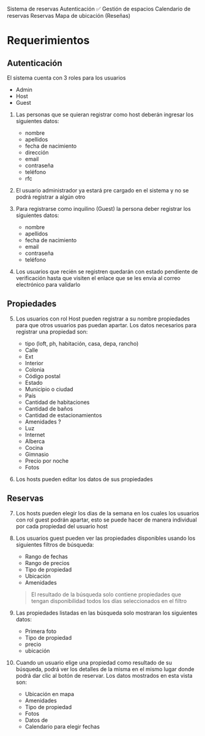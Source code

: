 Sistema de reservas
Autenticación ✅
Gestión de espacios
Calendario de reservas
Reservas
Mapa de ubicación
(Reseñas)

# Requerimientos

## Autenticación

El sistema cuenta con 3 roles para los usuarios

- Admin
- Host
- Guest

1. Las personas que se quieran registrar como host deberán ingresar los siguientes datos:

   - nombre
   - apellidos
   - fecha de nacimiento
   - dirección
   - email
   - contraseña
   - teléfono
   - rfc

2. El usuario administrador ya estará pre cargado en el sistema y no se podrá registrar a algún otro

3. Para registrarse como inquilino (Guest) la persona deber registrar los siguientes datos:

   - nombre
   - apellidos
   - fecha de nacimiento
   - email
   - contraseña
   - teléfono

4. Los usuarios que recién se registren quedarán con estado pendiente de verificación hasta que visiten el enlace que se les envia al correo electrónico para validarlo

## Propiedades

5. Los usuarios con rol Host pueden registrar a su nombre propiedades para que otros usuarios pas puedan apartar.
   Los datos necesarios para registrar una propiedad son:

   - tipo (loft, ph, habitación, casa, depa, rancho)
   - Calle
   - Ext
   - Interior
   - Colonia
   - Código postal
   - Estado
   - Municipio o ciudad
   - País
   - Cantidad de habitaciones
   - Cantidad de baños
   - Cantidad de estacionamientos
   - Amenidades ?
   - Luz
   - Internet
   - Alberca
   - Cocina
   - Gimnasio
   - Precio por noche
   - Fotos

6. Los hosts pueden editar los datos de sus propiedades

## Reservas

7. Los hosts pueden elegir los dias de la semana en los cuales los usuarios con rol guest podrán apartar, esto se puede hacer de manera individual por cada propiedad del usuario host

8. Los usuarios guest pueden ver las propiedades disponibles usando los siguientes filtros de búsqueda:

   - Rango de fechas
   - Rango de precios
   - Tipo de propiedad
   - Ubicación
   - Amenidades

   > El resultado de la búsqueda solo contiene propiedades que tengan disponibilidad todos los días seleccionados en el filtro

9. Las propiedades listadas en las búsqueda solo mostraran los siguientes datos:

   - Primera foto
   - Tipo de propiedad
   - precio
   - ubicación

10. Cuando un usuario elige una propiedad como resultado de su búsqueda, podrá ver los detalles de la misma en el mismo lugar donde podrá dar clic al botón de reservar. Los datos mostrados en esta vista son:
    - Ubicación en mapa
    - Amenidades
    - Tipo de propiedad
    - Fotos
    - Datos de
    - Calendario para elegir fechas
